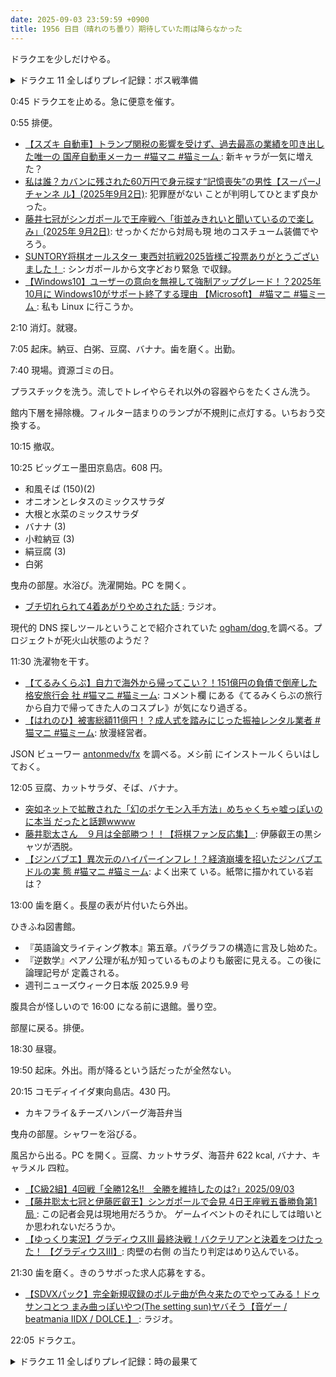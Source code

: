 ```yaml
---
date: 2025-09-03 23:59:59 +0900
title: 1956 日目（晴れのち曇り）期待していた雨は降らなかった
---
```


ドラクエを少しだけやる。

<details><summary>ドラクエ 11 全しばりプレイ記録：ボス戦準備</summary>
<p>神鳥の杖を打ち直したいが玉が全然ないので、鍛冶でうちなおしの宝珠を得る。装備できないのだが盾を作る。
二段階に分けて杖を＋３にする。玉を 60 個消費する。</p>

<p>各地を巡ってせかいじゅのしずく、せかいじゅのは、命の石を集める。今宵のプレイはここまで</p>
</details>

0:45 ドラクエを止める。急に便意を催す。

0:55 排便。

* [【スズキ 自動車】トランプ関税の影響を受けず、過去最高の業績を叩き出した唯一の
  国産自動車メーカー #猫マニ #猫ミーム
  ](https://www.youtube.com/watch?v=aAv7kPaYpQk): 新キャラが一気に増えた？
* [私は誰？カバンに残された60万円で身元探す“記憶喪失”の男性【スーパーJチャンネ
  ル】(2025年9月2日)](https://www.youtube.com/watch?v=Mg940FJ31lM): 犯罪歴がない
  ことが判明してひとまず良かった。
* [藤井七冠がシンガポールで王座戦へ「街並みきれいと聞いているので楽しみ」(2025年
  9月2日)](https://www.youtube.com/watch?v=MQMPIe1NJwM): せっかくだから対局も現
  地のコスチューム装備でやろう。
* [SUNTORY将棋オールスター 東西対抗戦2025皆様ご投票ありがとうございました！
  ](https://www.youtube.com/watch?v=HPTtIkidsEU): シンガポールから文字どおり緊急
  で収録。
* [【Windows10】ユーザーの意向を無視して強制アップグレード！？2025年10月に
  Windows10がサポート終了する理由 【Microsoft】 #猫マニ #猫ミーム
  ](https://www.youtube.com/watch?v=BGRhJrnRCtQ): 私も Linux に行こうか。

2:10 消灯。就寝。

7:05 起床。納豆、白粥、豆腐、バナナ。歯を磨く。出勤。

7:40 現場。資源ゴミの日。

プラスチックを洗う。流しでトレイやらそれ以外の容器やらをたくさん洗う。

館内下層を掃除機。フィルター詰まりのランプが不規則に点灯する。いちおう交換する。

10:15 撤収。

10:25 ビッグエー墨田京島店。608 円。

* 和風そば (150)(2)
* オニオンとレタスのミックスサラダ
* 大根と水菜のミックスサラダ
* バナナ (3)
* 小粒納豆 (3)
* 絹豆腐 (3)
* 白粥

曳舟の部屋。水浴び。洗濯開始。PC を開く。

* [ブチ切れられて4着あがりやめされた話
  ](https://www.youtube.com/watch?v=xm4gmwGheac): ラジオ。

現代的 DNS 探しツールということで紹介されていた [ogham/dog
](https://github.com/ogham/dog) を調べる。プロジェクトが死火山状態のようだ？

11:30 洗濯物を干す。

* [【てるみくらぶ】自力で海外から帰ってこい？！151億円の負債で倒産した格安旅行会
  社 #猫マニ #猫ミーム](https://www.youtube.com/watch?v=2xSY667xICk): コメント欄
  にある《てるみくらぶの旅行から自力で帰ってきた人のコスプレ》が気になり過ぎる。
* [【はれのひ】被害総額11億円！？成人式を踏みにじった振袖レンタル業者 #猫マニ
  #猫ミーム](https://www.youtube.com/watch?v=G0yPSwgN9I4): 放漫経営者。

JSON ビューワー [antonmedv/fx](https://github.com/antonmedv/fx) を調べる。メシ前
にインストールくらいはしておく。

12:05 豆腐、カットサラダ、そば、バナナ。

* [突如ネットで拡散された「幻のポケモン入手方法」めちゃくちゃ嘘っぽいのに本当
  だったと話題wwww](https://www.youtube.com/watch?v=4qtwg-38aHg)
* [藤井聡太さん　９月は全部勝つ！！【将棋ファン反応集】
  ](https://www.youtube.com/watch?v=F5_nghIKLX8): 伊藤叡王の黒シャツが洒脱。
* [【ジンバブエ】異次元のハイパーインフレ！？経済崩壊を招いたジンバブエドルの実
  態 #猫マニ #猫ミーム](https://www.youtube.com/watch?v=EyitoVtNDfY): よく出来て
  いる。紙幣に描かれている岩は？

13:00 歯を磨く。長屋の表が片付いたら外出。

ひきふね図書館。

* 『英語論文ライティング教本』第五章。パラグラフの構造に言及し始めた。
* 『逆数学』ペアノ公理が私が知っているものよりも厳密に見える。この後に論理記号が
  定義される。
* 週刊ニューズウィーク日本版 2025.9.9 号

腹具合が怪しいので 16:00 になる前に退館。曇り空。

部屋に戻る。排便。

18:30 昼寝。

19:50 起床。外出。雨が降るという話だったが全然ない。

20:15 コモディイイダ東向島店。430 円。

* カキフライ＆チーズハンバーグ海苔弁当

曳舟の部屋。シャワーを浴びる。

風呂から出る。PC を開く。豆腐、カットサラダ、海苔弁 622 kcal, バナナ、キャラメル
四粒。

* [【C級2組】4回戦「全勝12名!!　全勝を維持したのは?」2025/09/03
  ](https://www.youtube.com/watch?v=AiWUpFUnCJg)
* [【藤井聡太七冠と伊藤匠叡王】シンガポールで会見 4日王座戦五番勝負第1局
  ](https://www.youtube.com/watch?v=MjPRVdrG13A): この記者会見は現地用だろうか。
  ゲームイベントのそれにしては暗いとか思われないだろうか。
* [【ゆっくり実況】グラディウスIII 最終決戦！バクテリアンと決着をつけたった！
  【グラディウスIII】](https://www.youtube.com/watch?v=ac6U8V1uEUo): 肉壁の右側
  の当たり判定はめり込んでいる。

21:30 歯を磨く。きのうサボった求人応募をする。

* [【SDVXパック】完全新規収録のボルテ曲が色々来たのでやってみる！ドゥサンコとつ
  まみ曲っぽいやつ(The setting sun)ヤバそう【音ゲー / beatmania IIDX / DOLCE.】
  ](https://www.youtube.com/watch?v=1q5Q1CbgkSw): ラジオ。

22:05 ドラクエ。

<details><summary>ドラクエ 11 全しばりプレイ記録：時の最果て</summary>
<p>冒険の書の世界のラスボス戦。聖竜の守りを連チャンさせるのは最終手段として封印して戦うことにする。
グレイグのだいぼうぎょや主人公のアストロンで情報を集めたい。</p>

<p>本体の守備力、マホトーン、状態異常霧、必殺級のれんけい技をどう凌ぐかが課題になる。
状態異常の回復はばんのう薬とか勇者のつるぎで可能ではあるが、チンタラしていられない。
特にれんけい技はひどく、こういうことをするのだったら命のきのみを集めまくっても許されると思う。</p>

<p>腕を削ると手数も減るので、最初は集中して腕を壊しにいくで合っていると思いたい。</p>
</details>
